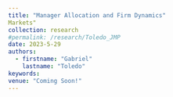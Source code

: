 ```yaml
---
title: "Manager Allocation and Firm Dynamics"
Markets"
collection: research
#permalink: /research/Toledo_JMP
date: 2023-5-29
authors:
  - firstname: "Gabriel"
    lastname: "Toledo"
keywords: 
venue: "Coming Soon!" 
---
```



